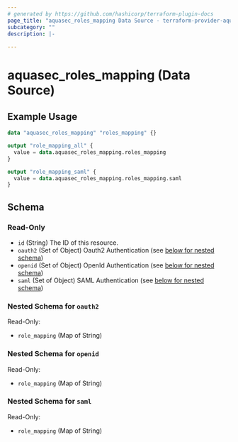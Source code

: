 ```yaml
---
# generated by https://github.com/hashicorp/terraform-plugin-docs
page_title: "aquasec_roles_mapping Data Source - terraform-provider-aquasec"
subcategory: ""
description: |-
  
---
```


# aquasec_roles_mapping (Data Source)



## Example Usage

```terraform
data "aquasec_roles_mapping" "roles_mapping" {}

output "role_mapping_all" {
  value = data.aquasec_roles_mapping.roles_mapping
}

output "role_mapping_saml" {
  value = data.aquasec_roles_mapping.roles_mapping.saml
}
```

<!-- schema generated by tfplugindocs -->
## Schema

### Read-Only

- `id` (String) The ID of this resource.
- `oauth2` (Set of Object) Oauth2 Authentication (see [below for nested schema](#nestedatt--oauth2))
- `openid` (Set of Object) OpenId Authentication (see [below for nested schema](#nestedatt--openid))
- `saml` (Set of Object) SAML Authentication (see [below for nested schema](#nestedatt--saml))

<a id="nestedatt--oauth2"></a>
### Nested Schema for `oauth2`

Read-Only:

- `role_mapping` (Map of String)


<a id="nestedatt--openid"></a>
### Nested Schema for `openid`

Read-Only:

- `role_mapping` (Map of String)


<a id="nestedatt--saml"></a>
### Nested Schema for `saml`

Read-Only:

- `role_mapping` (Map of String)


